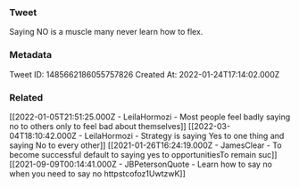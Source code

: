 ### Tweet
Saying NO is a muscle many never learn how to flex.

### Metadata
Tweet ID: 1485662186055757826
Created At: 2022-01-24T17:14:02.000Z

### Related
[[2022-01-05T21:51:25.000Z - LeilaHormozi - Most people feel badly saying no to others only to feel bad about themselves]]
[[2022-03-04T18:10:42.000Z - LeilaHormozi - Strategy is saying Yes to one thing and saying No to every other]]
[[2021-01-26T16:24:19.000Z - JamesClear - To become successful default to saying yes to opportunitiesTo remain suc]]
[[2021-09-09T00:14:41.000Z - JBPetersonQuote - Learn how to say no when you need to say no httpstcofoz1UwtzwK]]

